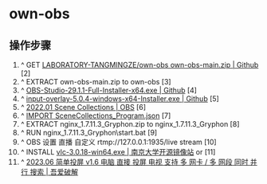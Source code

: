 # own-obs

## 操作步骤

1. ^ GET [LABORATORY-TANGMINGZE/own-obs own-obs-main.zip | Github](https://github.com/LABORATORY-TANGMINGZE/own-obs/archive/refs/heads/main.zip) [2]
2. ^ EXTRACT own-obs-main.zip to own-obs [3]
3. ^ [OBS-Studio-29.1.1-Full-Installer-x64.exe | Github](https://github.com/obsproject/obs-studio/releases/download/29.1.1/OBS-Studio-29.1.1-Full-Installer-x64.exe) [4]
4. ^ [input-overlay-5.0.4-windows-x64-Installer.exe | Github](https://github.com/univrsal/input-overlay/releases/download/v5.0.4/input-overlay-5.0.4-windows-x64-Installer.exe) [5]
5. ^ [2022.01 Scene Collections | OBS](https://obsproject.com/kb/scene-collections) [6]
6. ^ [IMPORT SceneCollections_Program.json](SceneCollections_Program.json) [7]
7. ^ EXTRACT nginx_1.7.11.3_Gryphon.zip to nginx_1.7.11.3_Gryphon [8]
8. ^ RUN nginx_1.7.11.3_Gryphon\start.bat [9]
9. ^ OBS 设置 直播 自定义 rtmp://127.0.0.1:1935/live stream [10]
10. ^ INSTALL [vlc-3.0.18-win64.exe | 南京大学开源镜像站](https://mirror.nju.edu.cn/videolan-ftp/vlc/3.0.18/win64/vlc-3.0.18-win64.exe) or [11]
11. ^ [2023.06 简单投屏 v1.6 电脑 直接 投屏 电视 支持 多 网卡 / 多 网段 同时 并行 搜索 | 吾爱破解](https://www.52pojie.cn/thread-1780148-1-1.html)